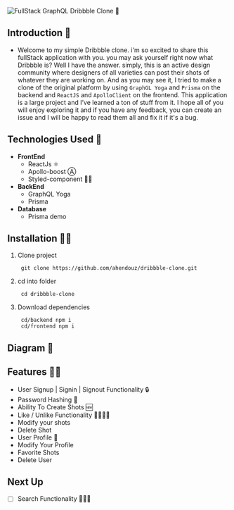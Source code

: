 ![FullStack GraphQL Dribbble Clone 🏀](https://res.cloudinary.com/ahendouz/image/upload/v1544689416/Untitled-2.png)

## Introduction 🤗



- Welcome to my simple Dribbble clone. i'm so excited to share this fullStack application with you. you may ask yourself right now what Dribbble is? Well I have the answer. simply, this is an active design community where designers of all varieties can post their shots of whatever they are working on.
And as you may see it, I tried to make a clone of the original platform by using `GraphGL Yoga` and `Prisma` on the backend and `ReactJS` and `ApolloClient` on the frontend.
This application is a large project and I’ve learned a ton of stuff from it.
I hope all of you will enjoy exploring it and if you have any feedback, you can create an issue and I will be happy to read them all and fix it if it's a bug.

## Technologies Used 🤔



- **FrontEnd**
    - ReactJs ⚛️
    - Apollo-boost Ⓐ
    - Styled-component 💅🏼
- **BackEnd**
    - GraphQL Yoga
    - Prisma
- **Database**
    - Prisma demo

## **Installation 💪🏼**



1. Clone project

        git clone https://github.com/ahendouz/dribbble-clone.git

2. cd into folder

        cd dribbble-clone

3. Download dependencies

        cd/backend npm i
        cd/frontend npm i


## **Diagram 🧐**



[](https://res.cloudinary.com/ahendouz/image/upload/v1544689364/download.png)


## **Features ✍🏼**



- User Signup | Signin | Signout Functionality 🔒
- Password Hashing 🔁
- Ability To Create Shots 🆕
- Like / Unlike Functionality 👍🏼👎🏼
- Modify your shots
- Delete Shot
- User Profile 👤
- Modify Your Profile
- Favorite Shots
- Delete User

## **Next Up**



- [ ]  Search Functionality 🕵🏽‍♂️